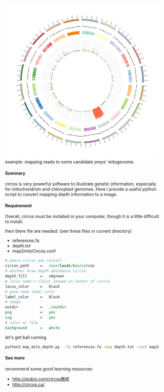 ![example](outdir/circos.png)
example: mapping reads to some candidate preys' mitogenome.

#### Summary
circos is very powerful software to illustrate genetic information, especially for mitochondrion and chloroplast genomes. Here I provide a useful python script to convert mapping depth information to a image.

#### Requirement

Overall, circos must be installed in your computer, though it is a little difficult to install.

then there file are needed: (see these files in current directory)

- references.fa
- depth.txt
- map2mitoCircos.conf

```perl
# where circos you install
circos_path		=	/usr/local/bin/circos
# whether draw depth abundance circle
depth_fill		= 	vdgreen
# locus name's clolor showed on center of circle
locus_color		=	black
# gene name label color
label_color		=	black
# image
outdir			=	./outdir
png				=	yes
svg				=	yes
# color or file
background		=	white
```
let's get ball running.
```bash
python3 map_mito_depth.py  -fa references.fa -map depth.txt -conf map2mitoCircos.conf
```

#### See more
recommend some good learning resources:

- http://qiubio.com/circos教程
- http://circos.ca/

